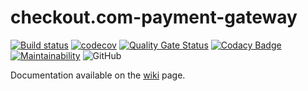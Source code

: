 # checkout.com-payment-gateway

[![Build status](https://ci.appveyor.com/api/projects/status/0c48aa6eqmtx51ny?svg=true)](https://ci.appveyor.com/project/dev-11/checkout-com-payment-gateway)
 [![codecov](https://codecov.io/gh/dev-11/checkout.com-payment-gateway/branch/master/graph/badge.svg)](https://codecov.io/gh/dev-11/checkout.com-payment-gateway) [![Quality Gate Status](https://sonarcloud.io/api/project_badges/measure?project=checkout.com-payment-gateway&metric=alert_status)](https://sonarcloud.io/dashboard?id=checkout.com-payment-gateway) [![Codacy Badge](https://api.codacy.com/project/badge/Grade/3c55011ba340411ea507d0861f5f411e)](https://www.codacy.com/manual/dev-11/checkout.com-payment-gateway?utm_source=github.com&amp;utm_medium=referral&amp;utm_content=dev-11/checkout.com-payment-gateway&amp;utm_campaign=Badge_Grade) [![Maintainability](https://api.codeclimate.com/v1/badges/ac6e1d72c31ad47232d4/maintainability)](https://codeclimate.com/github/dev-11/checkout.com-payment-gateway/maintainability) ![GitHub](https://img.shields.io/github/license/dev-11/checkout.com-payment-gateway.svg) 

Documentation available on the [wiki](https://github.com/dev-11/checkout.com-payment-gateway/wiki) page. 

